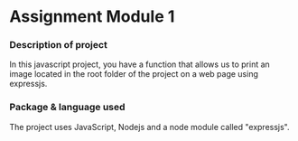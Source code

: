 # **Assignment Module 1**

### Description of project
In this javascript project, you have a function that allows us to print an image located in the root folder of the project on a web page using expressjs.

### Package & language used
The project uses JavaScript, Nodejs and a node module called "expressjs".
